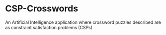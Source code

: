 # CSP-Crosswords
An Artificial Intelligence application where crossword puzzles described are as constraint satisfaction problems (CSPs)
